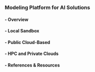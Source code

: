 ### Modeling Platform for AI Solutions
#### - Overview
#### - Local Sandbox
#### - Public Cloud-Based
#### - HPC and Private Clouds
#### - References & Resources

